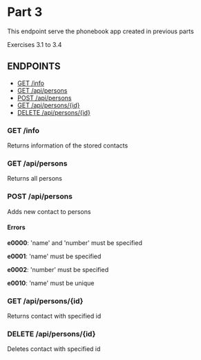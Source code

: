 # Part 3

This endpoint serve the phonebook app created in previous parts

Exercises 3.1 to 3.4

## ENDPOINTS

- [GET /info](#get-info)
- [GET /api/persons](#get-api-persons)
- [POST /api/persons](#post-api-persons)
- [GET /api/persons/{id}](#get-api-persons-id)
- [DELETE /api/persons/{id}](#delete-api-persons-id)

### <a id="get-info"></a>GET /info
Returns information of the stored contacts

### <a id="get-api-persons"></a>GET /api/persons
Returns all persons

### <a id="post-api-persons"></a>POST /api/persons
Adds new contact to persons

#### Errors

**e0000**:
'name' and 'number' must be specified

**e0001**:
'name' must be specified

**e0002**:
'number' must be specified

**e0010**:
'name' must be unique

### <a id="get-api-persons-id"></a>GET /api/persons/{id}
Returns contact with specified id

### <a id="delete-api-persons-id"></a>DELETE /api/persons/{id}
Deletes contact with specified id
